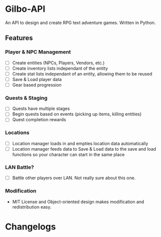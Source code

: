 # Gilbo-API
An API to design and create RPG text adventure games. Written in Python.

## Features 
### Player & NPC Management
- [ ] Create entities (NPCs, Players, Vendors, etc.)
- [ ] Create inventory lists independant of the entity
- [ ] Create stat lists independant of an entity, allowing them to be reused
- [ ] Save & Load player data
- [ ] Gear based progression

### Quests & Staging
- [ ] Quests have multiple stages
- [ ] Begin quests based on events (picking up items, killing entities)
- [ ] Quest completion rewards

### Locations
- [ ] Location manager loads in and empties location data automatically
- [ ] Location manager feeds data to Save & Load data to the save and load functions so your character can start in the same place

### LAN Battle?
- [ ] Battle other players over LAN. Not really sure about this one.

### Modification
- MIT License and Object-oriented design makes modification and redistribution easy.

# Changelogs
